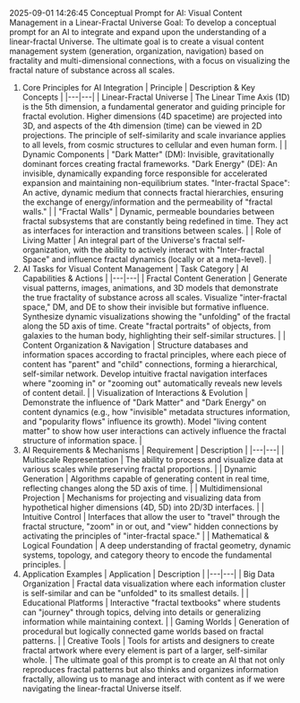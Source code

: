 2025-09-01 14:26:45
Conceptual Prompt for AI: Visual Content Management in a Linear-Fractal Universe
Goal: To develop a conceptual prompt for an AI to integrate and expand upon the understanding of a linear-fractal Universe. The ultimate goal is to create a visual content management system (generation, organization, navigation) based on fractality and multi-dimensional connections, with a focus on visualizing the fractal nature of substance across all scales.
1. Core Principles for AI Integration
| Principle | Description & Key Concepts |
|---|---|
| Linear-Fractal Universe | The Linear Time Axis (1D) is the 5th dimension, a fundamental generator and guiding principle for fractal evolution. Higher dimensions (4D spacetime) are projected into 3D, and aspects of the 4th dimension (time) can be viewed in 2D projections. The principle of self-similarity and scale invariance applies to all levels, from cosmic structures to cellular and even human form. |
| Dynamic Components | "Dark Matter" (DM): Invisible, gravitationally dominant forces creating fractal frameworks. "Dark Energy" (DE): An invisible, dynamically expanding force responsible for accelerated expansion and maintaining non-equilibrium states. "Inter-fractal Space": An active, dynamic medium that connects fractal hierarchies, ensuring the exchange of energy/information and the permeability of "fractal walls." |
| "Fractal Walls" | Dynamic, permeable boundaries between fractal subsystems that are constantly being redefined in time. They act as interfaces for interaction and transitions between scales. |
| Role of Living Matter | An integral part of the Universe's fractal self-organization, with the ability to actively interact with "Inter-fractal Space" and influence fractal dynamics (locally or at a meta-level). |
2. AI Tasks for Visual Content Management
| Task Category | AI Capabilities & Actions |
|---|---|
| Fractal Content Generation | Generate visual patterns, images, animations, and 3D models that demonstrate the true fractality of substance across all scales. Visualize "inter-fractal space," DM, and DE to show their invisible but formative influence. Synthesize dynamic visualizations showing the "unfolding" of the fractal along the 5D axis of time. Create "fractal portraits" of objects, from galaxies to the human body, highlighting their self-similar structures. |
| Content Organization & Navigation | Structure databases and information spaces according to fractal principles, where each piece of content has "parent" and "child" connections, forming a hierarchical, self-similar network. Develop intuitive fractal navigation interfaces where "zooming in" or "zooming out" automatically reveals new levels of content detail. |
| Visualization of Interactions & Evolution | Demonstrate the influence of "Dark Matter" and "Dark Energy" on content dynamics (e.g., how "invisible" metadata structures information, and "popularity flows" influence its growth). Model "living content matter" to show how user interactions can actively influence the fractal structure of information space. |
3. AI Requirements & Mechanisms
| Requirement | Description |
|---|---|
| Multiscale Representation | The ability to process and visualize data at various scales while preserving fractal proportions. |
| Dynamic Generation | Algorithms capable of generating content in real time, reflecting changes along the 5D axis of time. |
| Multidimensional Projection | Mechanisms for projecting and visualizing data from hypothetical higher dimensions (4D, 5D) into 2D/3D interfaces. |
| Intuitive Control | Interfaces that allow the user to "travel" through the fractal structure, "zoom" in or out, and "view" hidden connections by activating the principles of "inter-fractal space." |
| Mathematical & Logical Foundation | A deep understanding of fractal geometry, dynamic systems, topology, and category theory to encode the fundamental principles. |
4. Application Examples
| Application | Description |
|---|---|
| Big Data Organization | Fractal data visualization where each information cluster is self-similar and can be "unfolded" to its smallest details. |
| Educational Platforms | Interactive "fractal textbooks" where students can "journey" through topics, delving into details or generalizing information while maintaining context. |
| Gaming Worlds | Generation of procedural but logically connected game worlds based on fractal patterns. |
| Creative Tools | Tools for artists and designers to create fractal artwork where every element is part of a larger, self-similar whole. |
The ultimate goal of this prompt is to create an AI that not only reproduces fractal patterns but also thinks and organizes information fractally, allowing us to manage and interact with content as if we were navigating the linear-fractal Universe itself.
